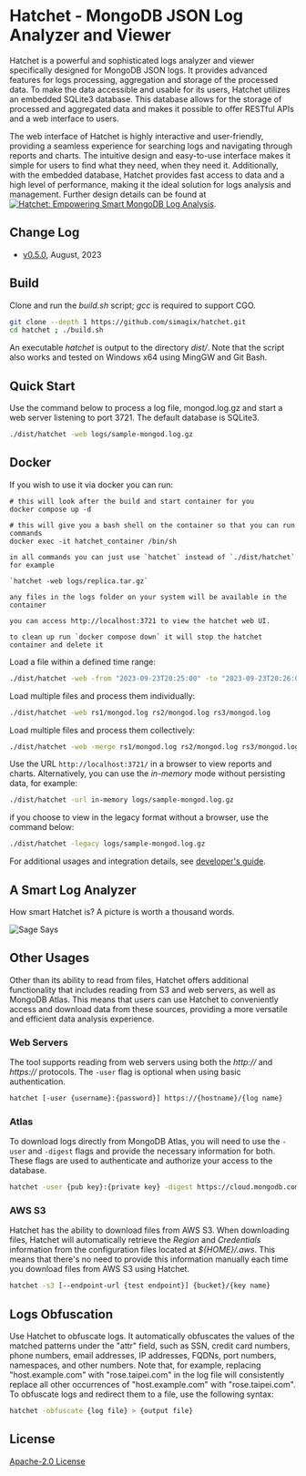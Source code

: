 # Hatchet - MongoDB JSON Log Analyzer and Viewer
Hatchet is a powerful and sophisticated logs analyzer and viewer specifically designed for MongoDB JSON logs. It provides advanced features for logs processing, aggregation and storage of the processed data. To make the data accessible and usable for its users, Hatchet utilizes an embedded SQLite3 database. This database allows for the storage of processed and aggregated data and makes it possible to offer RESTful APIs and a web interface to users.

The web interface of Hatchet is highly interactive and user-friendly, providing a seamless experience for searching logs and navigating through reports and charts. The intuitive design and easy-to-use interface makes it simple for users to find what they need, when they need it. Additionally, with the embedded database, Hatchet provides fast access to data and a high level of performance, making it the ideal solution for logs analysis and management. Further design details can be found at [![Hatchet: Empowering Smart MongoDB Log Analysis](http://img.youtube.com/vi/WavOyaFTDE8/0.jpg)](https://www.youtube.com/watch?v=WavOyaFTDE8).

## Change Log
- [v0.5.0](https://youtu.be/4RkeMOOAtv8), August, 2023

## Build
Clone and run the *build.sh* script; *gcc* is required to support CGO.
```bash
git clone --depth 1 https://github.com/simagix/hatchet.git
cd hatchet ; ./build.sh
```

An executable *hatchet* is output to the directory *dist/*.  Note that the script also works and tested on Windows x64 using MingGW and Git Bash.

## Quick Start
Use the command below to process a log file, mongod.log.gz and start a web server listening to port 3721.  The default database is SQLite3.
```bash
./dist/hatchet -web logs/sample-mongod.log.gz
```

## Docker
If you wish to use it via docker you can run:
```
# this will look after the build and start container for you
docker compose up -d 

# this will give you a bash shell on the container so that you can run commands
docker exec -it hatchet_container /bin/sh 

in all commands you can just use `hatchet` instead of `./dist/hatchet` for example

`hatchet -web logs/replica.tar.gz`

any files in the logs folder on your system will be available in the container

you can access http://localhost:3721 to view the hatchet web UI.

to clean up run `docker compose down` it will stop the hatchet container and delete it
```

Load a file within a defined time range:
```bash
./dist/hatchet -web -from "2023-09-23T20:25:00" -to "2023-09-23T20:26:00" logs/sample-mongod.log.gz
```

Load multiple files and process them individually:
```bash
./dist/hatchet -web rs1/mongod.log rs2/mongod.log rs3/mongod.log
```

Load multiple files and process them collectively:
```bash
./dist/hatchet -web -merge rs1/mongod.log rs2/mongod.log rs3/mongod.log
```

Use the URL `http://localhost:3721/` in a browser to view reports and charts.  Alternatively, you can use the *in-memory* mode without persisting data, for example:
```bash
./dist/hatchet -url in-memory logs/sample-mongod.log.gz
```

if you choose to view in the legacy format without a browser, use the command below:
```bash
./dist/hatchet -legacy logs/sample-mongod.log.gz
```

For additional usages and integration details, see [developer's guide](README_DEV.md).

## A Smart Log Analyzer
How smart Hatchet is?  A picture is worth a thousand words.

![Sage Says](sage_says.png)

## Other Usages
Other than its ability to read from files, Hatchet offers additional functionality that includes reading from S3 and web servers, as well as MongoDB Atlas. This means that users can use Hatchet to conveniently access and download data from these sources, providing a more versatile and efficient data analysis experience.

### Web Servers
The tool supports reading from web servers using both the *http://* and *https://* protocols. The `-user` flag is optional when using basic authentication.

```bash
hatchet [-user {username}:{password}] https://{hostname}/{log name}
```

### Atlas
To download logs directly from MongoDB Atlas, you will need to use the `-user` and `-digest` flags and provide the necessary information for both. These flags are used to authenticate and authorize your access to the database.

```bash
hatchet -user {pub key}:{private key} -digest https://cloud.mongodb.com/api/atlas/v1.0/groups/{group ID}/clusters/{hostname}/logs/mongodb.gz
```

### AWS S3
Hatchet has the ability to download files from AWS S3. When downloading files, Hatchet will automatically retrieve the *Region* and *Credentials* information from the configuration files located at *${HOME}/.aws*. This means that there's no need to provide this information manually each time you download files from AWS S3 using Hatchet.

```bash
hatchet -s3 [--endpoint-url {test endpoint}] {bucket}/{key name}
```

## Logs Obfuscation
Use Hatchet to obfuscate logs. It automatically obfuscates the values of the matched patterns under the "attr" field, such as SSN, credit card numbers, phone numbers, email addresses, IP addresses, FQDNs, port numbers, namespaces, and other numbers. Note that, for example, replacing "host.example.com" with "rose.taipei.com" in the log file will consistently replace all other occurrences of "host.example.com" with "rose.taipei.com". To obfuscate logs and redirect them to a file, use the following syntax:

```bash
hatchet -obfuscate {log file} > {output file}
```

## License
[Apache-2.0 License](LICENSE)
